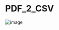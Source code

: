 # PDF_2_CSV
![image](https://github.com/user-attachments/assets/45ba7cc2-c188-4d49-bcac-6096eaf312c2)
